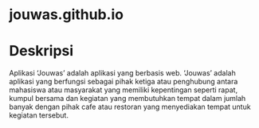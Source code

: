 # jouwas.github.io
<h1>Deskripsi</h1>
<p>Aplikasi ‘Jouwas’ adalah aplikasi yang berbasis web. ‘Jouwas’ adalah aplikasi yang
berfungsi sebagai pihak ketiga atau penghubung antara mahasiswa atau
masyarakat yang memiliki kepentingan seperti rapat, kumpul bersama dan kegiatan
yang membutuhkan tempat dalam jumlah banyak dengan pihak cafe atau restoran
yang menyediakan tempat untuk kegiatan tersebut.</p>
